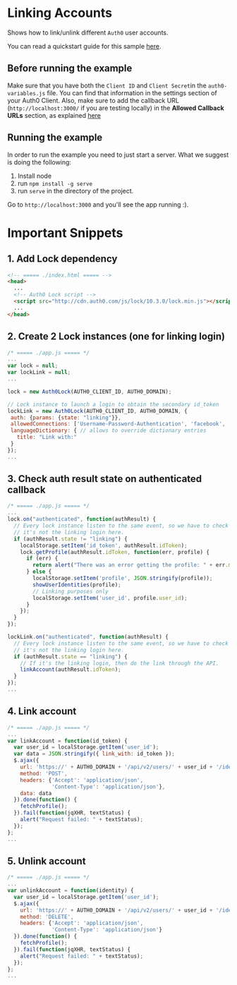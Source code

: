 # Linking Accounts

Shows how to link/unlink different `Auth0` user accounts.

You can read a quickstart guide for this sample [here](https://auth0.com/docs/quickstart/spa/jquery/05-linking-accounts).

## Before running the example

Make sure that you have both the `Client ID` and `Client Secret`in the `auth0-variables.js` file. You can find that information in the settings section of your Auth0 Client. Also, make sure to add the callback URL (`http://localhost:3000/` if you are testing locally) in the **Allowed Callback URLs** section, as explained [here](https://auth0.com/docs/quickstart/spa/jquery/01-login#before-starting)

## Running the example

In order to run the example you need to just start a server. What we suggest is doing the following:

1. Install node
2. run `npm install -g serve`
3. run `serve` in the directory of the project.

Go to `http://localhost:3000` and you'll see the app running :).

# Important Snippets

## 1. Add Lock dependency

```html
<!-- ===== ./index.html ===== -->
<head>
  ...
  <!-- Auth0 Lock script -->
  <script src="http://cdn.auth0.com/js/lock/10.3.0/lock.min.js"></script>
  ...
</head>
```

## 2. Create 2 Lock instances (one for linking login)

```javascript
/* ===== ./app.js ===== */
...
var lock = null;
var lockLink = null;
...

lock = new Auth0Lock(AUTH0_CLIENT_ID, AUTH0_DOMAIN);

// Lock instance to launch a login to obtain the secondary id_token
lockLink = new Auth0Lock(AUTH0_CLIENT_ID, AUTH0_DOMAIN, {
 auth: {params: {state: "linking"}},
 allowedConnections: ['Username-Password-Authentication', 'facebook', 'google-oauth2'],
 languageDictionary: { // allows to override dictionary entries
   title: "Link with:"
 }
});
...
```

## 3. Check auth result state on authenticated callback

```javascript
/* ===== ./app.js ===== */
...
lock.on("authenticated", function(authResult) {
  // Every lock instance listen to the same event, so we have to check if
  // it's not the linking login here.
  if (authResult.state != "linking") {
    localStorage.setItem('id_token', authResult.idToken);
    lock.getProfile(authResult.idToken, function(err, profile) {
      if (err) {
        return alert("There was an error getting the profile: " + err.message);
      } else {
        localStorage.setItem('profile', JSON.stringify(profile));
        showUserIdentities(profile);
        // Linking purposes only
        localStorage.setItem('user_id', profile.user_id);
      }
    });
  }
});

lockLink.on("authenticated", function(authResult) {
  // Every lock instance listen to the same event, so we have to check if
  // it's not the linking login here.
  if (authResult.state == "linking") {
    // If it's the linking login, then do the link through the API.
    linkAccount(authResult.idToken);
  }
});
...
```

## 4. Link account

```javascript
/* ===== ./app.js ===== */
...
var linkAccount = function(id_token) {
  var user_id = localStorage.getItem('user_id');
  var data = JSON.stringify({ link_with: id_token });
  $.ajax({
    url: 'https://' + AUTH0_DOMAIN + '/api/v2/users/' + user_id + '/identities',
    method: 'POST',
    headers: {'Accept': 'application/json',
              'Content-Type': 'application/json'},
    data: data
  }).done(function() {
    fetchProfile();
  }).fail(function(jqXHR, textStatus) {
    alert("Request failed: " + textStatus);
  });
};
...
```

## 5. Unlink account

```javascript
/* ===== ./app.js ===== */
...
var unlinkAccount = function(identity) {
  var user_id = localStorage.getItem('user_id');
  $.ajax({
    url: 'https://' + AUTH0_DOMAIN + '/api/v2/users/' + user_id + '/identities/' + identity.provider + '/' + identity.user_id,
    method: 'DELETE',
    headers: {'Accept': 'application/json',
              'Content-Type': 'application/json'}
  }).done(function() {
    fetchProfile();
  }).fail(function(jqXHR, textStatus) {
    alert("Request failed: " + textStatus);
  });
};
...
```
